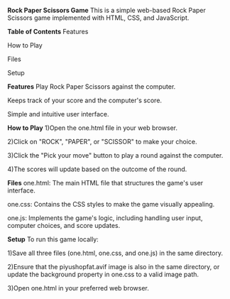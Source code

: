 **Rock Paper Scissors Game**
This is a simple web-based Rock Paper Scissors game implemented with HTML, CSS, and JavaScript.

**Table of Contents**
Features

How to Play

Files

Setup

**Features**
Play Rock Paper Scissors against the computer.

Keeps track of your score and the computer's score.

Simple and intuitive user interface.

**How to Play**
1)Open the one.html file in your web browser.

2)Click on "ROCK", "PAPER", or "SCISSOR" to make your choice.

3)Click the "Pick your move" button to play a round against the computer.

4)The scores will update based on the outcome of the round.

**Files**
one.html: The main HTML file that structures the game's user interface.

one.css: Contains the CSS styles to make the game visually appealing.

one.js: Implements the game's logic, including handling user input, computer choices, and score updates.


**Setup**
To run this game locally:

1)Save all three files (one.html, one.css, and one.js) in the same directory.

2)Ensure that the piyushopfat.avif image is also in the same directory, or update the background property in one.css to a valid image path.

3)Open one.html in your preferred web browser.
